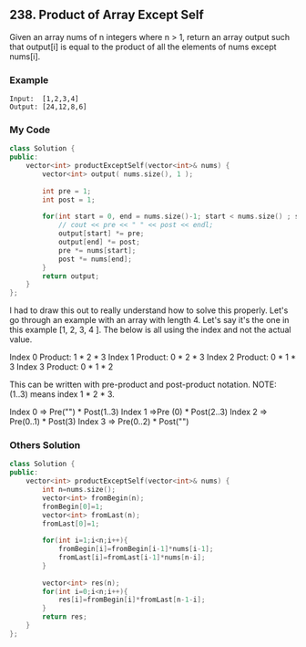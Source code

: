 ## 238. Product of Array Except Self

Given an array nums of n integers where n > 1,  return an array output such that output[i] is equal to the product of all the elements of nums except nums[i].

### Example
```
Input:  [1,2,3,4]
Output: [24,12,8,6]
```

### My Code
```c++
class Solution {
public:
    vector<int> productExceptSelf(vector<int>& nums) {
        vector<int> output( nums.size(), 1 );
        
        int pre = 1;
        int post = 1;
        
        for(int start = 0, end = nums.size()-1; start < nums.size() ; start++, end--){
            // cout << pre << " " << post << endl;
            output[start] *= pre;
            output[end] *= post;
            pre *= nums[start];
            post *= nums[end];
        }
        return output;
    }
};
```
I had to draw this out to really understand how to solve this properly. Let's go through an example with an array with length 4. Let's say it's the one in this example [1, 2, 3, 4 ]. The below is all using the index and not the actual value.

Index 0 Product: 1 * 2 * 3
Index 1 Product: 0 * 2 * 3
Index 2 Product: 0 * 1 * 3
Index 3 Product: 0 * 1 * 2

This can be written with pre-product and post-product notation. NOTE: (1..3) means index 1 * 2 * 3.

Index 0 => Pre("") * Post(1..3)
Index 1 =>Pre (0) * Post(2..3)
Index 2 => Pre(0..1) * Post(3)
Index 3 => Pre(0..2) * Post("")


### Others Solution
```c++
class Solution {
public:
    vector<int> productExceptSelf(vector<int>& nums) {
        int n=nums.size();
        vector<int> fromBegin(n);
        fromBegin[0]=1;
        vector<int> fromLast(n);
        fromLast[0]=1;
        
        for(int i=1;i<n;i++){
            fromBegin[i]=fromBegin[i-1]*nums[i-1];
            fromLast[i]=fromLast[i-1]*nums[n-i];
        }
        
        vector<int> res(n);
        for(int i=0;i<n;i++){
            res[i]=fromBegin[i]*fromLast[n-1-i];
        }
        return res;
    }
};
```



